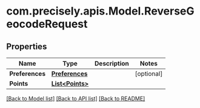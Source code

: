 # com.precisely.apis.Model.ReverseGeocodeRequest
## Properties

Name | Type | Description | Notes
------------ | ------------- | ------------- | -------------
**Preferences** | [**Preferences**](Preferences.md) |  | [optional] 
**Points** | [**List&lt;Points&gt;**](Points.md) |  | 

[[Back to Model list]](../README.md#documentation-for-models) [[Back to API list]](../README.md#documentation-for-api-endpoints) [[Back to README]](../README.md)


